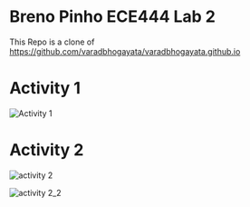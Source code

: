 # Breno Pinho ECE444 Lab 2
This Repo is a clone of https://github.com/varadbhogayata/varadbhogayata.github.io

# Activity 1

![Activity 1](https://github.com/BrenoPin/BrenoPin.github.io/assets/53989062/ed8a796b-1b85-462e-a0e1-65695be3b5bb)

# Activity 2

![activity 2](https://github.com/BrenoPin/BrenoPin.github.io/assets/53989062/9ac55e3c-6cc2-4321-8406-acf77a566740)

![activity 2_2](https://github.com/BrenoPin/BrenoPin.github.io/assets/53989062/795f0a39-0537-4251-a197-fc3fcfffd337)

